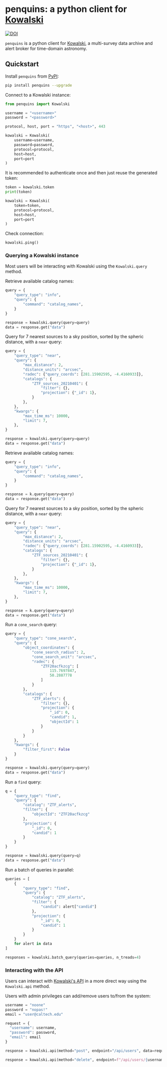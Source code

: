 # penquins: a python client for [Kowalski](https://github.com/dmitryduev/kowalski)

[![DOI](https://zenodo.org/badge/DOI/10.5281/zenodo.5651471.svg)](https://doi.org/10.5281/zenodo.5651471)

`penquins` is a python client for [Kowalski](https://github.com/dmitryduev/kowalski), a multi-survey data archive and alert broker for time-domain astronomy.

## Quickstart

Install `penquins` from [PyPI](https://pypi.org/project/penquins/):

```bash
pip install penquins --upgrade
```

Connect to a Kowalski instance:

```python
from penquins import Kowalski

username = "<username>"
password = "<password>"

protocol, host, port = "https", "<host>", 443

kowalski = Kowalski(
    username=username,
    password=password,
    protocol=protocol,
    host=host,
    port=port
)
```

It is recommended to authenticate once and then just reuse the generated token:

```python
token = kowalski.token
print(token)

kowalski = Kowalski(
    token=token,
    protocol=protocol,
    host=host,
    port=port
)
```

Check connection:

```python
kowalski.ping()
```

### Querying a Kowalski instance

Most users will be interacting with Kowalski using the `Kowalski.query` method.

Retrieve available catalog names:

```python
query = {
    "query_type": "info",
    "query": {
        "command": "catalog_names",
    }
}

response = kowalski.query(query=query)
data = response.get("data")
```

Query for 7 nearest sources to a sky position, sorted by the spheric distance, with a `near` query:

```python
query = {
    "query_type": "near",
    "query": {
        "max_distance": 2,
        "distance_units": "arcsec",
        "radec": {"query_coords": [281.15902595, -4.4160933]},
        "catalogs": {
            "ZTF_sources_20210401": {
                "filter": {},
                "projection": {"_id": 1},
            }
        },
    },
    "kwargs": {
        "max_time_ms": 10000,
        "limit": 7,
    },
}

response = kowalski.query(query=query)
data = response.get("data")
```

Retrieve available catalog names:

```python
query = {
    "query_type": "info",
    "query": {
        "command": "catalog_names",
    }
}

response = k.query(query=query)
data = response.get("data")
```

Query for 7 nearest sources to a sky position, sorted by the spheric distance, with a `near` query:

```python
query = {
    "query_type": "near",
    "query": {
        "max_distance": 2,
        "distance_units": "arcsec",
        "radec": {"query_coords": [281.15902595, -4.4160933]},
        "catalogs": {
            "ZTF_sources_20210401": {
                "filter": {},
                "projection": {"_id": 1},
            }
        },
    },
    "kwargs": {
        "max_time_ms": 10000,
        "limit": 7,
    },
}

response = k.query(query=query)
data = response.get("data")
```

Run a `cone_search` query:

```python
query = {
    "query_type": "cone_search",
    "query": {
        "object_coordinates": {
            "cone_search_radius": 2,
            "cone_search_unit": "arcsec",
            "radec": {
                "ZTF20acfkzcg": [
                    115.7697847,
                    50.2887778
                ]
            }
        },
        "catalogs": {
            "ZTF_alerts": {
                "filter": {},
                "projection": {
                    "_id": 0,
                    "candid": 1,
                    "objectId": 1
                }
            }
        }
    },
    "kwargs": {
        "filter_first": False
    }
}

response = kowalski.query(query=query)
data = response.get("data")
```

Run a `find` query:

```python
q = {
    "query_type": "find",
    "query": {
        "catalog": "ZTF_alerts",
        "filter": {
            "objectId": "ZTF20acfkzcg"
        },
        "projection": {
            "_id": 0,
            "candid": 1
        }
    }
}

response = kowalski.query(query=q)
data = response.get("data")
```

Run a batch of queries in parallel:

```python
queries = [
    {
        "query_type": "find",
        "query": {
            "catalog": "ZTF_alerts",
            "filter": {
                "candid": alert["candid"]
            },
            "projection": {
                "_id": 0,
                "candid": 1
            }
        }
    }
    for alert in data
]

responses = kowalski.batch_query(queries=queries, n_treads=4)
```

### Interacting with the API

Users can interact with [Kowalski's API](https://kowalski.caltech.edu/docs/api/)
in a more direct way using the `Kowalski.api` method.

Users with admin privileges can add/remove users to/from the system:

```python
username = "noone"
password = "nopas!"
email = "user@caltech.edu"

request = {
  "username": username,
  "password": password,
  "email": email
}

response = kowalski.api(method="post", endpoint="/api/users", data=request)

response = kowalski.api(method="delete", endpoint=f"/api/users/{username}")
```
